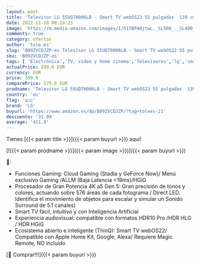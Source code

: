 ```yaml
---
layout: post
title: 'Televisor LG 55UQ70006LB - Smart TV webOS22 55 pulgadas  139 cm  4K UHD  Procesador de Gran Potencia 4K a5 Gen 5  compatible con formatos HDR 10  HLG y HGiG'
date: 2022-11-18 00:19:23
image: 'https://m.media-amazon.com/images/I/51YBFA8jtwL._SL500_._SL400_.jpg'
comments: true
category: ofertas
author: 'tole.es'
slug: 'B09ZVCDJZP-es Televisor LG 55UQ70006LB - Smart TV webOS22 55 pulgadas...'
sku: 'B09ZVCDJZP-es'
tags: [ 'Electrónica','TV, vídeo y home cinema','Televisores','lg','smart','televisor','tv','🇪🇸', ]
actualPrice: 399.0 EUR
currency: EUR
price: 399.0
comparePrice: 579.0 EUR
prodname: 'Televisor LG 55UQ70006LB - Smart TV webOS22 55 pulgadas  139 cm  4K UHD  Procesador de Gran Potencia 4K a5 Gen 5  compatible con formatos HDR 10  HLG y HGiG'
country: 'es'
flag: '🇪🇸'
brand: 'LG'
buyurl: 'https://www.amazon.es/dp/B09ZVCDJZP/?tag=tolees-21'
descuento: '31.09'
average: '411.9'
---
```


Tienes [{{< param title >}}]({{< param buyurl >}}) aqui!

[![{{< param prodname >}}]({{< param image >}})]({{< param buyurl >}})

🔎:

- Funciones Gaming: Cloud Gaming (Stadia y GeForce Now)/ Menú exclusivo Gaming /ALLM (Baja Latencia <19ms)/HGiG
- Procesador de Gran Potencia 4K a5 Gen 5: Gran precisión de tonos y colores, actuando sobre 576 áreas de cada fotograma / Direct LED. Identifica el movimiento de objetos para escalar y simular un Sonido Surround de 5.1 canales)
- Smart TV fácil, intuitivo y con Inteligencia Artificial
- Experiencia audiovisual: compatible con formatos HDR10 Pro /HDR HLG / HDR HGiG
- Ecosistema abierto e inteligente (ThinQ): Smart TV webOS22/ Compatible con Apple Home Kit, Google, Alexa/ Requiere Magic Remote, NO incluido

[🛒 Comprar!!!]({{< param buyurl >}})
